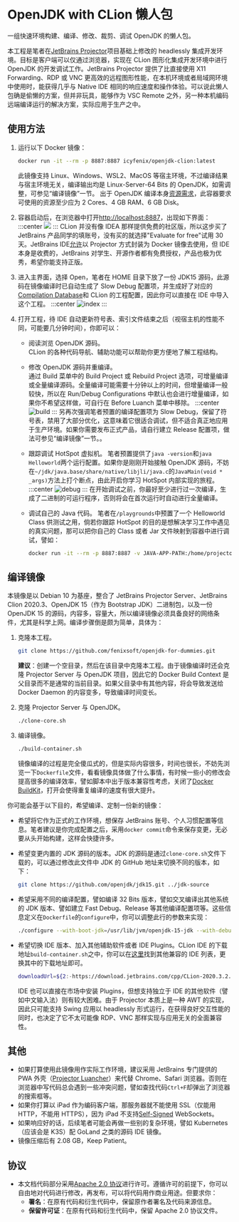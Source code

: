 # OpenJDK with CLion 懒人包

一组快速环境构建、编译、修改、裁剪、调试 OpenJDK 的懒人包。

本工程是笔者在[JetBrains Projector](https://github.com/JetBrains/projector-server)项目基础上修改的 headlessly 集成开发环境。目标是客户端可以仅通过浏览器，实现在 CLion 图形化集成开发环境中进行 OpenJDK 的开发调试工作。JetBrains Projector 提供了比直接使用 X11 Forwarding、RDP 或 VNC 更高效的远程图形性能，在本机环境或者局域网环境中使用时，能获得几乎与 Native IDE 相同的响应速度和操作体验。可以说此懒人包确是偷懒的方案，但并非玩具，能够作为 VSC Remote 之外，另一种本机编码远端编译运行的解决方案，实际应用于生产之中。

## 使用方法

1. 运行以下 Docker 镜像：

   ```bash
   docker run -it --rm -p 8887:8887 icyfenix/openjdk-clion:latest
   ```

   此镜像支持 Linux、Windows、WSL2、MacOS 等宿主环境，不过编译结果与宿主环境无关，编译输出均是 Linux-Server-64 Bits 的 OpenJDK，如需调整，可参见“编译镜像”一节。
   出于 OpenJDK 编译本身[资源需求](https://hg.openjdk.java.net/jdk/jdk/raw-file/tip/doc/building.html#build-hardware-requirements)，此容器要求可使用的资源至少应为 2 Cores、4 GB RAM、6 GB Disk。

2. 容器启动后，在浏览器中打开[http://localhost:8887](http://localhost:8887)，出现如下界面：
   :::center
   ![](./images/reg.png)
   :::
   CLion 并没有像 IDEA 那样提供免费的社区版，所以这步买了 JetBrains 产品同学的填账号，没有买的就选择"Evaluate for free"试用 30 天。JetBrains IDE[允许](https://github.com/JetBrains/projector-docker#license)以 Projector 方式封装为 Docker 镜像去使用，但 IDE 本身是收费的，JetBrains 对学生、开源作者都有免费授权，产品也极为优秀，希望你能支持正版。

3. 进入主界面，选择 Open，笔者在 HOME 目录下放了一份 JDK15 源码，此源码在镜像编译时已自动生成了 Slow Debug 配置项，并生成好了对应的[Compilation Database](https://hg.openjdk.java.net/jdk/jdk/raw-file/tip/doc/ide.html)和 CLion 的工程配置，因此你可以直接在 IDE 中导入这个工程。
   :::center
   ![index](./images/index.png)
   :::

4. 打开工程，待 IDE 自动更新符号表、索引文件结束之后（视宿主机的性能不同，可能要几分钟时间），你即可以：

   - 阅读浏览 OpenJDK 源码。<br/>CLion 的各种代码导航、辅助功能可以帮助你更方便地了解工程结构。
   - 修改 OpenJDK 源码并重编译。<br/>通过 Build 菜单中的 Build Project 或 Rebuild Project 选项，可增量编译或全量编译源码。全量编译可能需要十分钟以上的时间，但增量编译一般较快，所以在 Run/Debug Configurations 中默认也会进行增量编译，如果你不希望这样做，可自行在 Before Luanch 菜单中移除。
     :::center
     ![build](./images/build.png)
     :::
     另再次强调笔者预置的编译配置项为 Slow Debug，保留了符号表，禁用了大部分优化，这意味着它很适合调试，但不适合真正地应用于生产环境。如果你需要发布正式产品，请自行建立 Release 配置项，做法可参见“编译镜像”一节。。

   - 跟踪调试 HotSpot 虚拟机。
     笔者预置提供了`java -version`和`java Helloworld`两个运行配置。如果你是刚刚开始接触 OpenJDK 源码，不妨在`~/jdk/java.base/share/native/libjli/java.c`的`JavaMain(void * _args)`方法上打个断点，由此开启你学习 HotSpot 内部实现的旅程。
     :::center
     ![debug](./images/debug.png)
     :::
     在开始调试之前，你最好至少进行过一次编译，生成了二进制的可运行程序，否则将会在首次运行时自动进行全量编译。

   - 调试自己的 Java 代码。
     笔者在`/playgrounds`中预置了一个 Helloworld Class 供测试之用，倘若你跟踪 HotSpot 的目的是想解决学习工作中遇见的真实问题，那可以把你自己的 Class 或者 Jar 文件映射到容器中进行调试，譬如：
     ```bash
     docker run -it --rm -p 8887:8887 -v JAVA-APP-PATH:/home/projector-user/playgrounds icyfenix/openjdk-clion:latest
     ```

## 编译镜像

本镜像是以 Debian 10 为基座，整合了 JetBrains Projector Server、JetBrains Clion 2020.3、OpenJDK 15（作为 Bootstrap JDK）二进制包，以及一份 OpenJDK 15 的源码，内容多，容量大，所以编译镜像必须具备良好的网络条件，尤其是科学上网。编译步骤倒是颇为简单，具体为：

1. 克隆本工程。

   ```bash
   git clone https://github.com/fenixsoft/openjdk-for-dummies.git
   ```

   **建议**：创建一个空目录，然后在该目录中克隆本工程。由于镜像编译时还会克隆 Projector Server 与 OpenJDK 项目，因此它的 Docker Build Context 是父目录而不是通常的当前目录。如果父目录中有其他内容，将会导致发送给 Docker Daemon 的内容变多，导致编译时间变长。

2. 克隆 Projector Server 与 OpenJDK。

   ```bash
   ./clone-core.sh
   ```

3. 编译镜像。
   ```bash
   ./build-container.sh
   ```
   镜像编译的过程是完全傻瓜式的，但是实际内容很多，时间也很长，不妨先浏览一下`Dockerfile`文件，看看镜像具体做了什么事情，有时候一些小的修改会提高很多的编译效率，譬如脚本中出于版本兼容性考虑，关闭了[Docker BuildKit](https://docs.docker.com/develop/develop-images/build_enhancements/)，打开会使得重复编译的速度有很大提升。

你可能会基于以下目的，希望编译、定制一份新的镜像：

- 希望将它作为正式的工作环境，想保存 JetBrains 账号、个人习惯配置等信息。笔者建议是你完成配置之后，采用`docker commit`命令来保存变更，无必要从头开始构建，这样会快捷许多。

- 希望变更内置的 JDK 源码的版本。JDK 的源码是通过`clone-core.sh`文件下载的，可以通过修改此文件中 JDK 的 GitHub 地址来切换不同的版本，如下：

  ```bash
  git clone https://github.com/openjdk/jdk15.git ../jdk-source
  ```

- 希望采用不同的编译配置，譬如编译 32 Bits 版本，譬如交叉编译出其他系统的 JDK 版本、譬如建立 Fast Debug、Release 等其他编译配置项等。这些信息定义在`Dockerfile`的`configure`中，你可以调整此行的参数来实现：

  ```bash
  ./configure --with-boot-jdk=/usr/lib/jvm/openjdk-15-jdk --with-debug-level=slowdebug --disable-warnings-as-errors --build=x86_64-unknown-linux-gnu --host=x86_64-unknown-linux-gnu --with-version-opt=icyfenix.cn
  ```

- 希望切换 IDE 版本、加入其他辅助软件或者 IDE Plugins。CLion IDE 的下载地址`build-container.sh`之中，你可以在[这里](https://github.com/JetBrains/projector-installer/blob/master/projector_installer/compatible_ide.json)找到其他兼容的 IDE 列表，更换其中的下载地址即可。

  ```bash
  downloadUrl=${2:-https://download.jetbrains.com/cpp/CLion-2020.3.2.tar.gz}
  ```

  IDE 也可以直接在市场中安装 Plugins，但想支持独立于 IDE 的其他软件（譬如中文输入法）则有较大困难。由于 Projector 本质上是一种 AWT 的实现，因此只可能支持 Swing 应用以 headlessly 形式运行，在获得良好交互性能的同时，也决定了它不太可能像 RDP、VNC 那样实现与应用无关的全面兼容性。

## 其他

- 如果打算使用此镜像用作实际工作环境，建议采用 JetBrains 专门提供的 PWA 外壳（[Projector Luancher](https://github.com/JetBrains/projector-client/releases)）来代替 Chrome、Safari 浏览器。否则在浏览器中写代码总会遇到一些冲突问题，譬如查找代码`Ctrl+F`却弹出了浏览器的搜索框等。
- 如果你打算以 iPad 作为编码客户端，那服务器就不能使用 SSL（仅能用 HTTP，不能用 HTTPS），因为 iPad 不支持[Self-Signed](https://en.wikipedia.org/wiki/Self-signed_certificate) WebSockets。
- 如果响应好的话，后续笔者可能会再做一些别的复杂环境，譬如 Kubernetes（应该会是 K3S）配 GoLand 之类的源码 IDE 镜像。
- 镜像压缩后有 2.08 GB，Keep Patient。

## 协议

- 本文档代码部分采用[Apache 2.0 协议](https://www.apache.org/licenses/LICENSE-2.0)进行许可。遵循许可的前提下，你可以自由地对代码进行修改，再发布，可以将代码用作商业用途。但要求你：
  - **署名**：在原有代码和衍生代码中，保留原作者署名及代码来源信息。
  - **保留许可证**：在原有代码和衍生代码中，保留 Apache 2.0 协议文件。
